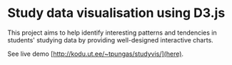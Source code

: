 Study data visualisation using D3.js
=========

This project aims to help identify interesting patterns and tendencies in students' studying data by providing well-designed interactive charts.

See live demo [http://kodu.ut.ee/~tpungas/studyvis/](here).

